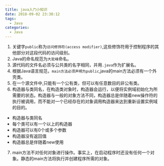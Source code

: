 ```yaml
---
title: java入门小知识
date: 2018-09-02 23:38:12
tags:
  - Java
categories:
  - Java
---
```


1. 关键字`public`称为`访问修饰符(access modifier)`,这些修饰符用于控制程序的其他部分对这段代码的访问级别。
2. Java的命名规范为`大驼峰`命名。
3. 源代码的文件名必须与公共类的名字相同，并用`.java`作为扩展名。
4. 根据Java语言规范，`main方法必须声明为public`,java的main方法必须有一个外壳类。
5. 在一个源文件中,只能有一个公有类，但可以有任意数目的非公有类。
6. 构造器与类同名，在构造类对象时，构造器会运行，以便将实例域初始化为所需要的状态。构造器与一般的对象方法不同，构造器总是伴随着new操作符的执行被调用，而不能对一个已经存在的对象调用构造器来达到重新设置实例域的目的。
  - 构造器与类同名
  - 每个类可以有一个以上的构造器
  - 构造器可以有0个或多个参数
  - 构造器没有返回值
  - 构造器总是伴随着new使用

<!-- more -->
7. main方法不对任何对象进行操作。事实上，在启动程序时还没有任何一个对象。静态的main方法将执行并创建程序所需的对象。
